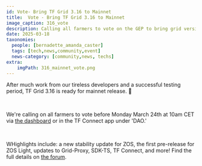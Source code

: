 ```yaml
---
id: Vote- Bring TF Grid 3.16 to Mainnet
title:  Vote - Bring TF Grid 3.16 to Mainnet
image_caption: 316_vote
description: Calling all farmers to vote on the GEP to bring grid version 3.16 to mainnet!
date: 2025-03-18
taxonomies:
  people: [bernadette_amanda_caster]
  tags: [tech,news,community,event]
  news-category: [community,news, techs]
extra:
    imgPath: 316_mainnet_vote.png
---
```


After much work from our tireless developers and a successful testing period, TF Grid 3.16 is ready for mainnet release. 🎉

<br/>

We're calling on all farmers to vote before Monday March 24th at 10am CET via [the dashboard](https://dashboard.grid.tf/) or in the TF Connect app under 'DAO.'

<br/>

WHighlights include: a new stability update for ZOS, the first pre-release for ZOS Light, updates to Grid-Proxy, SDK-TS, TF Connect, and more! Find the full details on [the forum](https://forum.threefold.io/t/gep-tf-grid-mainnet-release-3-16/4526).



